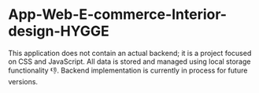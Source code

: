 # App-Web-E-commerce-Interior-design-HYGGE
This application does not contain an actual backend; it is a project focused on CSS and JavaScript. All data is stored and managed using local storage functionality 👎. Backend implementation is currently in process for future versions.
